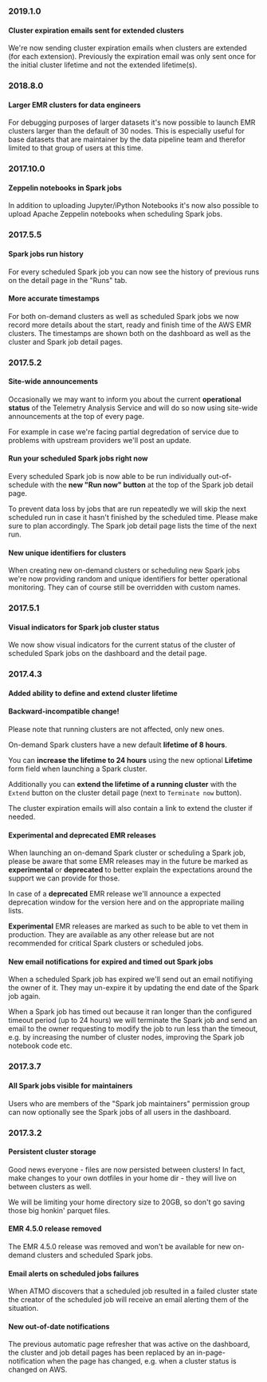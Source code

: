 ### 2019.1.0

#### Cluster expiration emails sent for extended clusters

We're now sending cluster expiration emails when clusters
are extended (for each extension). Previously the expiration
email was only sent once for the initial cluster lifetime
and not the extended lifetime(s).

### 2018.8.0

#### Larger EMR clusters for data engineers

For debugging purposes of larger datasets it's now possible to launch
EMR clusters larger than the default of 30 nodes. This is especially
useful for base datasets that are maintainer by the data pipeline team
and therefor limited to that group of users at this time.

### 2017.10.0

#### Zeppelin notebooks in Spark jobs

In addition to uploading Jupyter/iPython Notebooks it's now also possible
to upload Apache Zeppelin notebooks when scheduling Spark jobs.

### 2017.5.5

#### Spark jobs run history

For every scheduled Spark job you can now see the history of previous
runs on the detail page in the "Runs" tab.

#### More accurate timestamps

For both on-demand clusters as well as scheduled Spark jobs we now
record more details about the start, ready and finish time of the
AWS EMR clusters. The timestamps are shown both on the dashboard as
well as the cluster and Spark job detail pages.

### 2017.5.2

#### Site-wide announcements

Occasionally we may want to inform you about the current **operational status**
of the Telemetry Analysis Service and will do so now using site-wide
announcements at the top of every page.

For example in case we're facing partial degredation of service due to problems
with upstream providers we'll post an update.

#### Run your scheduled Spark jobs right now

Every scheduled Spark job is now able to be run individually out-of-schedule
with the **new "Run now" button** at the top of the Spark job detail page.

To prevent data loss by jobs that are run repeatedly we will skip the next
scheduled run in case it hasn't finished by the scheduled time. Please make
sure to plan accordingly. The Spark job detail page lists the time of the
next run.

#### New unique identifiers for clusters

When creating new on-demand clusters or scheduling new Spark jobs we're now
providing  random and unique identifiers for better operational monitoring.
They can of course still be overridden with custom names.

### 2017.5.1

#### Visual indicators for Spark job cluster status

We now show visual indicators for the current status of the cluster of
scheduled Spark jobs on the dashboard and the detail page.

### 2017.4.3

#### Added ability to define and extend cluster lifetime

<div class="alert alert-warning">
    <h4>Backward-incompatible change!</h4>
    Please note that running clusters are not affected, only new ones.
</div>

On-demand Spark clusters have a new default **lifetime of 8 hours**.

You can **increase the lifetime to 24 hours** using the new optional
**Lifetime** form field when launching a Spark cluster.

Additionally you can **extend the lifetime of a running cluster** with the
`Extend` button on the cluster detail page (next to `Terminate now` button).

The cluster expiration emails will also contain a link to extend the
cluster if needed.

#### Experimental and deprecated EMR releases

When launching an on-demand Spark cluster or scheduling a Spark job, please
be aware that some EMR releases may in the future be marked as **experimental**
or **deprecated** to better explain the expectations around the support we can
provide for those.

In case of a **deprecated** EMR release we'll announce a expected deprecation
window for the version here and on the appropriate mailing lists.

**Experimental** EMR releases are marked as such to be able to vet them in
production. They are available as any other release but are not recommended
for critical Spark clusters or scheduled jobs.

#### New email notifications for expired and timed out Spark jobs

When a scheduled Spark job has expired we'll send out an email notifiying the
owner of it. They may un-expire it by updating the end date of the Spark job
again.

When a Spark job has timed out because it ran longer than the configured
timeout period (up to 24 hours) we will terminate the Spark job and send
an email to the owner requesting to modify the job to run less than the
timeout, e.g. by increasing the number of cluster nodes, improving the Spark
job notebook code etc.

### 2017.3.7

#### All Spark jobs visible for maintainers

Users who are members of the "Spark job maintainers" permission group
can now optionally see the Spark jobs of all users in the dashboard.

### 2017.3.2

#### Persistent cluster storage

Good news everyone - files are now persisted between clusters!
In fact, make changes to your own dotfiles in your home dir -
they will live on between clusters as well.

We will be limiting your home directory size to 20GB, so don't go
saving those big honkin' parquet files.

#### EMR 4.5.0 release removed

The EMR 4.5.0 release was removed and won't be available for new
on-demand clusters and scheduled Spark jobs.

#### Email alerts on scheduled jobs failures

When ATMO discovers that a scheduled job resulted in a failed
cluster state the creator of the scheduled job will receive an
email alerting them of the situation.

#### New out-of-date notifications

The previous automatic page refresher that was active on the
dashboard, the cluster and job detail pages has been replaced by
an in-page-notification when the page has changed, e.g. when a
cluster status is changed on AWS.
